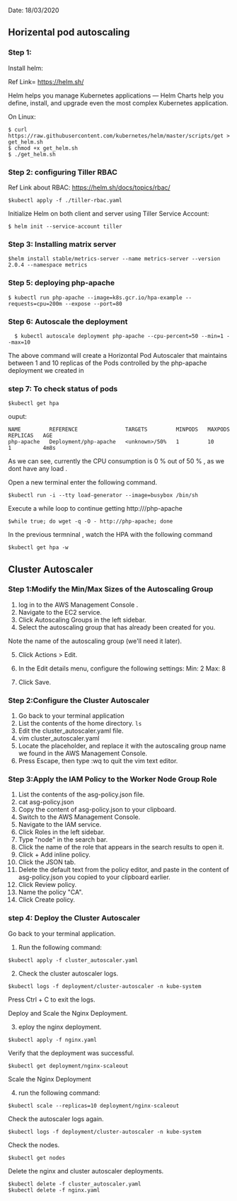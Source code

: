 Date: 18/03/2020

## Horizental pod autoscaling
### Step 1:
	
Install helm:

Ref Link= https://helm.sh/

Helm helps you manage Kubernetes applications — Helm Charts help you define, install, and upgrade even the most complex Kubernetes application.
	
On Linux:
    
    $ curl https://raw.githubusercontent.com/kubernetes/helm/master/scripts/get > get_helm.sh
    $ chmod +x get_helm.sh
    $ ./get_helm.sh
    
### Step 2: configuring Tiller RBAC
Ref Link about RBAC:  https://helm.sh/docs/topics/rbac/
    
    $kubectl apply -f ./tiller-rbac.yaml
 
Initialize Helm on both client and server using Tiller Service Account:
    
    $ helm init --service-account tiller
 
### Step 3: Installing matrix server
	  
    $helm install stable/metrics-server --name metrics-server --version 2.0.4 --namespace metrics

### Step 5: deploying php-apache
    
    $ kubectl run php-apache --image=k8s.gcr.io/hpa-example --requests=cpu=200m --expose --port=80

### Step 6: Autoscale the deployment
	  $ kubectl autoscale deployment php-apache --cpu-percent=50 --min=1 --max=10
The above command will create a Horizontal Pod Autoscaler that maintains between 1 and 10 replicas of the Pods controlled by the php-apache deployment we created in 

### step 7: To check status of pods
    $kubectl get hpa
    
   ouput:
    
    NAME         REFERENCE               TARGETS         MINPODS   MAXPODS   REPLICAS   AGE
    php-apache   Deployment/php-apache   <unknown>/50%   1         10        1          4m8s
    
   As we can see, currently the CPU consumption is 0 % out of 50 % , as we dont have any load .
   
   Open a new terminal enter the following command.
   
    $kubectl run -i --tty load-generator --image=busybox /bin/sh
  
   Execute a while loop to continue getting http:///php-apache

    $while true; do wget -q -O - http://php-apache; done

In the previous termninal , watch the HPA with the following command
  
    $kubectl get hpa -w
    
    

## Cluster Autoscaler

### Step 1:Modify the Min/Max Sizes of the Autoscaling Group

1. log in to the AWS Management Console .
2. Navigate to the EC2 service.
3. Click Autoscaling Groups in the left sidebar.
4. Select the autoscaling group that has already been created for you.

Note the name of the autoscaling group (we'll need it later).

5. Click Actions > Edit.
6. In the Edit details menu, configure the following settings:
  Min: 2
  Max: 8

7. Click Save.

### Step 2:Configure the Cluster Autoscaler
1. Go back to your terminal application
2. List the contents of the home directory.
```ls```
3. Edit the cluster_autoscaler.yaml file.
4. vim cluster_autoscaler.yaml
5. Locate the <AUTOSCALING GROUP NAME>placeholder, and replace it with the autoscaling group name we found in the AWS Management Console.
6. Press Escape, then type :wq to quit the vim text editor.

### Step 3:Apply the IAM Policy to the Worker Node Group Role
1. List the contents of the asg-policy.json file.
2. cat asg-policy.json
3. Copy the content of asg-policy.json to your clipboard.
4. Switch to the AWS Management Console.
5. Navigate to the IAM service.
6. Click Roles in the left sidebar.
7. Type "node" in the search bar.
8. Click the name of the role that appears in the search results to open it.
9. Click + Add inline policy.
10. Click the JSON tab.
11. Delete the default text from the policy editor, and paste in the content of asg-policy.json you copied to your clipboard earlier.
12. Click Review policy.
13. Name the policy "CA".
14. Click Create policy.

### step 4: Deploy the Cluster Autoscaler
Go back to your terminal application.
1. Run the following command:
```
$kubectl apply -f cluster_autoscaler.yaml
```
2. Check the cluster autoscaler logs.
```
$kubectl logs -f deployment/cluster-autoscaler -n kube-system
```
Press Ctrl + C to exit the logs.

Deploy and Scale the Nginx Deployment.


3. eploy the nginx deployment.
```
$kubectl apply -f nginx.yaml
```

Verify that the deployment was successful.
```
$kubectl get deployment/nginx-scaleout
```
Scale the Nginx Deployment

4. run the following command:
```
$kubectl scale --replicas=10 deployment/nginx-scaleout
```
Check the autoscaler logs again.
```
$kubectl logs -f deployment/cluster-autoscaler -n kube-system
```


Check the nodes.
```
$kubectl get nodes

```
Delete the nginx and cluster autoscaler deployments.
```
$kubectl delete -f cluster_autoscaler.yaml
$kubectl delete -f nginx.yaml
```





